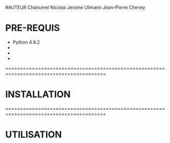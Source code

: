 
#AUTEUR
Chancerel Nicolas 
Jerome Ullmann 
Jean-Pierre Cheney  

# PRE-REQUIS
  
  - Python 4.9.2
  -
  -
  -


========================================================================================
# INSTALLATION


========================================================================================
# UTILISATION
